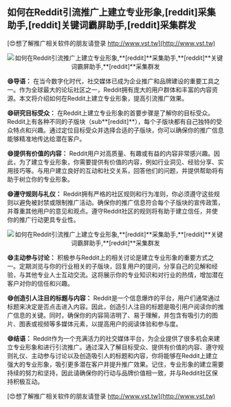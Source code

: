 ## **如何在Reddit引流推广上建立专业形象,**[reddit]**采集助手,**[reddit]**关键词霸屏助手,**[reddit]**采集群发**

[😍想了解推广相关软件的朋友请登录 http://www.vst.tw](http://www.vst.tw)

 <center><img src="https://vst.tw/MP4/tuiguang/png/2.png" alt="如何在Reddit引流推广上建立专业形象,**[reddit]**采集助手,**[reddit]**关键词霸屏助手,**[reddit]**采集群发"></center>

**😄导语：**
在当今数字化时代，社交媒体已成为企业推广和品牌建设的重要工具之一。作为全球最大的论坛社区之一，Reddit拥有庞大的用户群体和丰富的内容资源。本文将介绍如何在Reddit上建立专业形象，提高引流推广效果。

**😄研究目标受众：**
在Reddit上建立专业形象的首要步骤是了解你的目标受众。Reddit上有各种不同的子版块（sub**[reddit]**），每个子版块都有自己独特的受众特点和兴趣。通过定位目标受众并选择合适的子版块，你可以确保你的推广信息能够精准地传达给潜在客户。

**😄提供有价值的内容：**
Reddit用户对高质量、有趣或有益的内容非常感兴趣。因此，为了建立专业形象，你需要提供有价值的内容，例如行业洞见、经验分享、实用技巧等。与用户建立良好的互动和社交关系，回答他们的问题，并提供帮助将有助于树立你的专业形象。

**😄遵守规则与礼仪：**
Reddit拥有严格的社区规则和行为准则，你必须遵守这些规则以避免被封禁或限制推广活动。确保你的推广信息符合每个子版块的宣传政策，并尊重其他用户的意见和观点。遵守Reddit社区的规则将有助于建立信任，并使你的推广行动更具专业性。

 <center><img src="https://vst.tw/MP4/tuiguang/png/6.png" alt="如何在Reddit引流推广上建立专业形象,**[reddit]**采集助手,**[reddit]**关键词霸屏助手,**[reddit]**采集群发"></center>

**😄主动参与讨论：**
积极参与Reddit上的相关讨论是建立专业形象的重要方式之一。定期浏览与你的行业相关的子版块，回复用户的提问，分享自己的见解和经验，与其他专业人士互动交流。这将展示你的专业知识和对行业的热情，增加潜在客户对你的信任和兴趣。

**😄创造引人注目的标题与内容：**
Reddit是一个信息爆炸的平台，用户们通常通过标题来决定是否点击进入内容。因此，创造引人注目的标题是吸引用户阅读你的推广信息的关键。同时，确保你的内容简洁明了、易于理解，并包含有吸引力的图片、图表或视频等多媒体元素，以提高用户的阅读体验和参与度。

**😄结语：**
Reddit作为一个充满活力的社交媒体平台，为企业提供了很多机会来建立专业形象和进行引流推广。通过深入了解目标受众、提供有价值的内容、遵守规则礼仪、主动参与讨论以及创造吸引人的标题和内容，你将能够在Reddit上建立强大的专业形象，吸引更多潜在客户并提升推广效果。记住，专业形象的建立需要持续的努力和坚持，因此请确保你的行动与品牌价值相一致，并与Reddit社区保持积极互动。

[😍想了解推广相关软件的朋友请登录 http://www.vst.tw](http://www.vst.tw)



